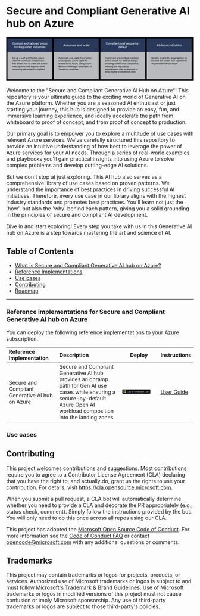 # Secure and Compliant Generative AI hub on Azure

![Benefits](./docs/ai-overview.png)

Welcome to the "Secure and Compliant Generative AI Hub on Azure"! This repository is your ultimate guide to the exciting world of Generative AI on the Azure platform. Whether you are a seasoned AI enthusiast or just starting your journey, this hub is designed to provide an easy, fun, and immersive learning experience, and ideally accelerate the path from whiteboard to proof of concept, and from proof of concept to production.
   
Our primary goal is to empower you to explore a multitude of use cases with relevant Azure services. We've carefully structured this repository to provide an intuitive understanding of how best to leverage the power of Azure services for your AI needs. Through a series of real-world examples, and playbooks you'll gain practical insights into using Azure to solve complex problems and develop cutting-edge AI solutions.  
   
But we don't stop at just exploring. This AI hub also serves as a comprehensive library of use cases based on proven patterns. We understand the importance of best practices in driving successful AI initiatives. Therefore, every use case in our library aligns with the highest industry standards and promotes best practices. You'll learn not just the 'how', but also the 'why' behind each pattern, giving you a solid grounding in the principles of secure and compliant AI development.  
   
Dive in and start exploring! Every step you take with us in this Generative AI hub on Azure is a step towards mastering the art and science of AI.

## Table of Contents

- [What is Secure and Compliant Generative AI hub on Azure?](#what-is-secure-and-compliant-generative-ai-hub-on-azure)
- [Reference Implementations](#reference-implementations)
- [Use cases](#use-cases)
- [Contributing](#contributing)
- [Roadmap](#roadmap)
---

### Reference implementations for Secure and Compliant Generative AI hub on Azure

You can deploy the following reference implementations to your Azure subscription.

| Reference Implementation | Description | Deploy | Instructions
|:----------------------|:------------|--------|--------------|
| Secure and Compliant Generative AI hub on Azure | Secure and Compliant Generative AI hub provides an onramp path for Gen AI use cases while ensuring a secure-by-default Azure Open AI workload composition into the landing zones |[![Deploy To Microsoft Cloud](./docs/deploytomicrosoftcloud.svg)](https://aka.ms/DeploySecureGenAI) | [User Guide](./docs/fsiAOAI.md)

### Use cases

## Contributing

This project welcomes contributions and suggestions.  Most contributions require you to agree to a
Contributor License Agreement (CLA) declaring that you have the right to, and actually do, grant us
the rights to use your contribution. For details, visit https://cla.opensource.microsoft.com.

When you submit a pull request, a CLA bot will automatically determine whether you need to provide
a CLA and decorate the PR appropriately (e.g., status check, comment). Simply follow the instructions
provided by the bot. You will only need to do this once across all repos using our CLA.

This project has adopted the [Microsoft Open Source Code of Conduct](https://opensource.microsoft.com/codeofconduct/).
For more information see the [Code of Conduct FAQ](https://opensource.microsoft.com/codeofconduct/faq/) or
contact [opencode@microsoft.com](mailto:opencode@microsoft.com) with any additional questions or comments.

## Trademarks

This project may contain trademarks or logos for projects, products, or services. Authorized use of Microsoft 
trademarks or logos is subject to and must follow 
[Microsoft's Trademark & Brand Guidelines](https://www.microsoft.com/en-us/legal/intellectualproperty/trademarks/usage/general).
Use of Microsoft trademarks or logos in modified versions of this project must not cause confusion or imply Microsoft sponsorship.
Any use of third-party trademarks or logos are subject to those third-party's policies.
